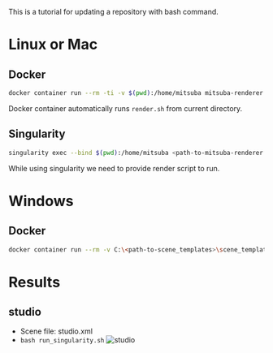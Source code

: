 This is a tutorial for updating a repository with bash command. 

# Linux or Mac

## Docker

```sh
docker container run --rm -ti -v $(pwd):/home/mitsuba mitsuba-renderer
```

Docker container automatically runs `render.sh` from current directory.

## Singularity

```sh
singularity exec --bind $(pwd):/home/mitsuba <path-to-mitsuba-renderer.sif>/mitsuba-renderer.sif bash render_sample.sh
```

While using singularity we need to provide render script to run.

# Windows

## Docker

```sh
docker container run --rm -v C:\<path-to-scene_templates>\scene_templates\mitsuba-renderer:/home/mitsuba mitsuba-renderer
```

# Results

## studio

* Scene file: studio.xml
* `bash run_singularity.sh`
  ![studio](https://beautyandsimulations.contennt.com/images/rendered/studio.png)
